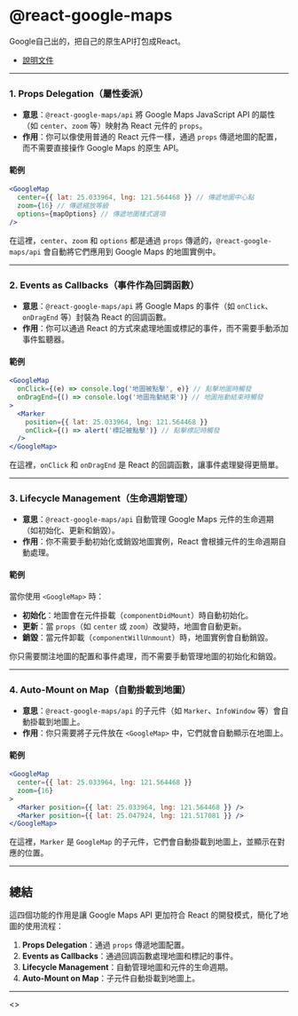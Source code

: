 # **@react-google-maps**
Google自己出的，把自己的原生API打包成React。
- [說明文件](https://visgl.github.io/react-google-maps/docs/get-started)



---

### **1. Props Delegation（屬性委派）**
- **意思**：`@react-google-maps/api` 將 Google Maps JavaScript API 的屬性（如 `center`、`zoom` 等）映射為 React 元件的 `props`。
- **作用**：你可以像使用普通的 React 元件一樣，通過 `props` 傳遞地圖的配置，而不需要直接操作 Google Maps 的原生 API。

#### **範例**
```jsx
<GoogleMap
  center={{ lat: 25.033964, lng: 121.564468 }} // 傳遞地圖中心點
  zoom={16} // 傳遞縮放等級
  options={mapOptions} // 傳遞地圖樣式選項
/>
```
在這裡，`center`、`zoom` 和 `options` 都是通過 `props` 傳遞的，`@react-google-maps/api` 會自動將它們應用到 Google Maps 的地圖實例中。

---

### **2. Events as Callbacks（事件作為回調函數）**
- **意思**：`@react-google-maps/api` 將 Google Maps 的事件（如 `onClick`、`onDragEnd` 等）封裝為 React 的回調函數。
- **作用**：你可以通過 React 的方式來處理地圖或標記的事件，而不需要手動添加事件監聽器。

#### **範例**
```jsx
<GoogleMap
  onClick={(e) => console.log('地圖被點擊', e)} // 點擊地圖時觸發
  onDragEnd={() => console.log('地圖拖動結束')} // 地圖拖動結束時觸發
>
  <Marker
    position={{ lat: 25.033964, lng: 121.564468 }}
    onClick={() => alert('標記被點擊')} // 點擊標記時觸發
  />
</GoogleMap>
```
在這裡，`onClick` 和 `onDragEnd` 是 React 的回調函數，讓事件處理變得更簡單。

---

### **3. Lifecycle Management（生命週期管理）**
- **意思**：`@react-google-maps/api` 自動管理 Google Maps 元件的生命週期（如初始化、更新和銷毀）。
- **作用**：你不需要手動初始化或銷毀地圖實例，React 會根據元件的生命週期自動處理。

#### **範例**
當你使用 `<GoogleMap>` 時：
- **初始化**：地圖會在元件掛載（`componentDidMount`）時自動初始化。
- **更新**：當 `props`（如 `center` 或 `zoom`）改變時，地圖會自動更新。
- **銷毀**：當元件卸載（`componentWillUnmount`）時，地圖實例會自動銷毀。

你只需要關注地圖的配置和事件處理，而不需要手動管理地圖的初始化和銷毀。

---

### **4. Auto-Mount on Map（自動掛載到地圖）**
- **意思**：`@react-google-maps/api` 的子元件（如 `Marker`、`InfoWindow` 等）會自動掛載到地圖上。
- **作用**：你只需要將子元件放在 `<GoogleMap>` 中，它們就會自動顯示在地圖上。

#### **範例**
```jsx
<GoogleMap
  center={{ lat: 25.033964, lng: 121.564468 }}
  zoom={16}
>
  <Marker position={{ lat: 25.033964, lng: 121.564468 }} />
  <Marker position={{ lat: 25.047924, lng: 121.517081 }} />
</GoogleMap>
```
在這裡，`Marker` 是 `GoogleMap` 的子元件，它們會自動掛載到地圖上，並顯示在對應的位置。

---

## **總結**
這四個功能的作用是讓 Google Maps API 更加符合 React 的開發模式，簡化了地圖的使用流程：
1. **Props Delegation**：通過 `props` 傳遞地圖配置。
2. **Events as Callbacks**：通過回調函數處理地圖和標記的事件。
3. **Lifecycle Management**：自動管理地圖和元件的生命週期。
4. **Auto-Mount on Map**：子元件自動掛載到地圖上。
---
<>